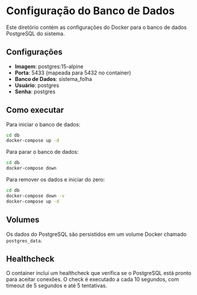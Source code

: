 # Configuração do Banco de Dados

Este diretório contém as configurações do Docker para o banco de dados PostgreSQL do sistema.

## Configurações

- **Imagem**: postgres:15-alpine
- **Porta**: 5433 (mapeada para 5432 no container)
- **Banco de Dados**: sistema_folha
- **Usuário**: postgres
- **Senha**: postgres

## Como executar

Para iniciar o banco de dados:

```bash
cd db
docker-compose up -d
```

Para parar o banco de dados:

```bash
cd db
docker-compose down
```

Para remover os dados e iniciar do zero:

```bash
cd db
docker-compose down -v
docker-compose up -d
```

## Volumes

Os dados do PostgreSQL são persistidos em um volume Docker chamado `postgres_data`.

## Healthcheck

O container inclui um healthcheck que verifica se o PostgreSQL está pronto para aceitar conexões. O check é executado a cada 10 segundos, com timeout de 5 segundos e até 5 tentativas. 